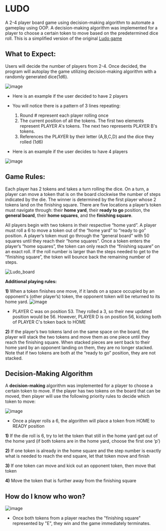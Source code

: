 # LUDO
A 2-4 player board game using decision-making algorithm to automate a gameplay using OOP.
A decision-making algorithm was implemented for a player to choose a certain token to move based on the predetermined dice roll. 
This is a simplified version of the original [Ludo game](https://en.wikipedia.org/wiki/Ludo) 

## What to Expect:
Users will decide the number of players from 2-4. Once decided, the program will autoplay the game utilizing decision-making algorithm with a randomly generated dice(1d6).

![image](https://github.com/lorijseo/Ludo-Game/blob/master/ludo.gif/2-player-intro.JPG?raw=true)

* Here is an example if the user decided to have 2 players
* You will notice there is a pattern of 3 lines repeating:
  1. Round # represent each player rolling once
  2. The current position of all the tokens. The first two elements represent PLAYER A's tokens. The next two represents PLAYER B's tokens.
  3. References the PLAYER by their letter (A,B,C,D) and the dice they rolled (1d6)


* Here is an example if the user decides to have 4 players

![image](https://github.com/lorijseo/Ludo-Game/blob/master/ludo.gif/4-players.gif?raw=true)


## Game Rules:
Each player has 2 tokens and takes a turn rolling the dice. On a turn, a player can move a token that is on the board clockwise the number of steps indicated by the die. The winner is determined by the first player whose 2 tokens land on the finishing square.
There are five locations a player’s token must navigate through: their **home yard**, their **ready to go** position, the **general board**, their **home squares**, and the **finishing square**. 

All players begin with two tokens in their respective “home  yard”. A player must roll a 6 to move a token out of the “home yard” to “ready to go” position. A player’s token must go through the “general board” with 50 squares until they reach their “home squares”. Once a token enters the player’s “home squares”, the token can only reach the “finishing square” on an exact roll. If the roll number is larger than the steps needed to get to the “finishing square”, the token will bounce back the remaining number of steps.

![Ludo_board](https://user-images.githubusercontent.com/99004250/191935384-8ce54b8a-32f3-46f0-8fad-9536ad83d293.png)

**Additional playing rules:**

**1)** When a token finishes one move, if it lands on a space occupied by an opponent's (other player’s) token, the opponent token will be returned to its home yard. 
![image](https://github.com/lorijseo/Ludo-Game/blob/master/ludo.gif/token-kick.JPG?raw=true)
* PLAYER C was on position 53. They rolled a 3, so their new updated position would be 56. However, PLAYER D is on position 56, kicking both of PLAYER C's token back to HOME


**2)** If the player’s two tokens land on the same space on the board, the player will stack the two tokens and move them as one piece until they reach the finishing square. When stacked pieces are sent back to their home yard by an opponent landing on them, they are no longer stacked. Note that if two tokens are both at the “ready to go” position, they are not stacked.


## Decision-Making Algorithm
A **decision-making** algorithm was implemented for a player to choose a certain token to move.  If the player has two tokens on the board that can be moved, then player will use the following priority rules to decide which token to move:

![image](https://github.com/lorijseo/Ludo-Game/blob/master/ludo.gif/roll-6.JPG?raw=true)
* Once a player rolls a 6, the algorithm will place a token from HOME to READY position

**1)** If the die roll is 6, try to let the token that still in the home yard get out of the home yard (if both tokens are in the home yard, choose the first one ‘p’)

**2)** If one token is already in the home square and the step number is exactly what is needed to reach the end square, let that token move and finish

**3)** If one token can move and kick out an opponent token, then move that token

**4)** Move the token that is further away from the finishing square

## How do I know who won?
![image](https://github.com/lorijseo/Ludo-Game/blob/master/ludo.gif/win.JPG?raw=true)
* Once both tokens from a player reaches the "finishing square" represented by "E", they win and the game immediately terminates.



